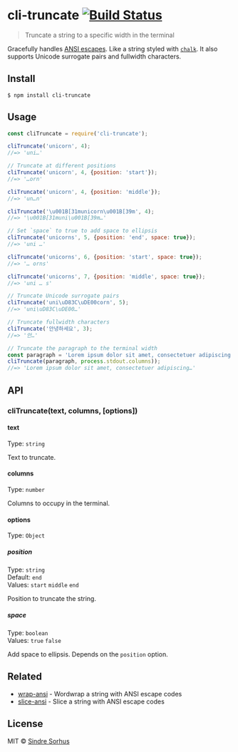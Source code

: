 # cli-truncate [![Build Status](https://travis-ci.org/sindresorhus/cli-truncate.svg?branch=master)](https://travis-ci.org/sindresorhus/cli-truncate)

> Truncate a string to a specific width in the terminal

Gracefully handles [ANSI escapes](https://en.wikipedia.org/wiki/ANSI_escape_code#Colors_and_Styles). Like a string styled with [`chalk`](https://github.com/chalk/chalk). It also supports Unicode surrogate pairs and fullwidth characters.


## Install

```
$ npm install cli-truncate
```


## Usage

```js
const cliTruncate = require('cli-truncate');

cliTruncate('unicorn', 4);
//=> 'uni…'

// Truncate at different positions
cliTruncate('unicorn', 4, {position: 'start'});
//=> '…orn'

cliTruncate('unicorn', 4, {position: 'middle'});
//=> 'un…n'

cliTruncate('\u001B[31municorn\u001B[39m', 4);
//=> '\u001B[31muni\u001B[39m…'

// Set `space` to true to add space to ellipsis
cliTruncate('unicorns', 5, {position: 'end', space: true});
//=> 'uni …'

cliTruncate('unicorns', 6, {position: 'start', space: true});
//=> '… orns'

cliTruncate('unicorns', 7, {position: 'middle', space: true});
//=> 'uni … s'

// Truncate Unicode surrogate pairs
cliTruncate('uni\uD83C\uDE00corn', 5);
//=> 'uni\uD83C\uDE00…'

// Truncate fullwidth characters
cliTruncate('안녕하세요', 3);
//=> '안…'

// Truncate the paragraph to the terminal width
const paragraph = 'Lorem ipsum dolor sit amet, consectetuer adipiscing elit. Aenean commodo ligula eget dolor. Aenean massa.';
cliTruncate(paragraph, process.stdout.columns));
//=> 'Lorem ipsum dolor sit amet, consectetuer adipiscing…'
```


## API

### cliTruncate(text, columns, [options])

#### text

Type: `string`

Text to truncate.

#### columns

Type: `number`

Columns to occupy in the terminal.

#### options

Type: `Object`

##### position

Type: `string`<br>
Default: `end`<br>
Values: `start` `middle` `end`

Position to truncate the string.

##### space

Type: `boolean`<br>
Values: `true` `false`

Add space to ellipsis. Depends on the `position` option.

## Related

- [wrap-ansi](https://github.com/chalk/wrap-ansi) - Wordwrap a string with ANSI escape codes
- [slice-ansi](https://github.com/chalk/slice-ansi) - Slice a string with ANSI escape codes


## License

MIT © [Sindre Sorhus](https://sindresorhus.com)
